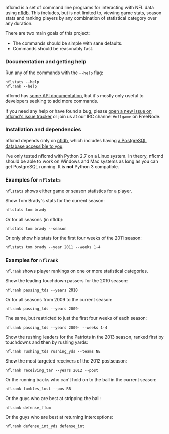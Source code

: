 nflcmd is a set of command line programs for interacting with NFL data using
[nfldb](https://github.com/BurntSushi/nfldb). This includes, but is not limited 
to, viewing game stats, season stats and ranking players by any combination of 
statistical category over any duration.

There are two main goals of this project:

* The commands should be simple with sane defaults.
* Commands should be reasonably fast.


### Documentation and getting help

Run any of the commands with the `--help` flag:

    nflstats --help
    nflrank --help

nflcmd has
[some API documentation](http://pdoc.burntsushi.net/nflcmd), but it's mostly 
only useful to developers seeking to add more commands.

If you need any help or have found a bug, please
[open a new issue on nflcmd's issue 
tracker](https://github.com/BurntSushi/nflcmd/issues/new)
or join us at our IRC channel `#nflgame` on FreeNode.


### Installation and dependencies

nflcmd depends only on [nfldb](https://pypi.python.org/nfldb), which includes 
having [a PostgreSQL database accessible to 
you](https://github.com/BurntSushi/nfldb/wiki/Installation).

I've only tested nflcmd with Python 2.7 on a Linux system. In theory, nflcmd 
should be able to work on Windows and Mac systems as long as you can get 
PostgreSQL running. It is **not** Python 3 compatible.


### Examples for `nflstats`

`nflstats` shows either game or season statistics for a player.

Show Tom Brady's stats for the current season:

    nflstats tom brady

Or for all seasons (in nfldb):

    nflstats tom brady --season

Or only show his stats for the first four weeks of the 2011 season:

    nflstats tom brady --year 2011 --weeks 1-4


### Examples for `nflrank`

`nflrank` shows player rankings on one or more statistical categories.

Show the leading touchdown passers for the 2010 season:

    nflrank passing_tds --years 2010

Or for all seasons from 2009 to the current season:

    nflrank passing_tds --years 2009-

The same, but restricted to just the first four weeks of each season:

    nflrank passing_tds --years 2009- --weeks 1-4

Show the rushing leaders for the Patriots in the 2013 season, ranked first by 
touchdowns and then by rushing yards:

    nflrank rushing_tds rushing_yds --teams NE

Show the most targeted receivers of the 2012 postseason:

    nflrank receiving_tar --years 2012 --post

Or the running backs who can't hold on to the ball in the current season:

    nflrank fumbles_lost --pos RB

Or the guys who are best at stripping the ball:

    nflrank defense_ffum

Or the guys who are best at returning interceptions:

    nflrank defense_int_yds defense_int

